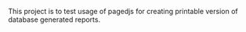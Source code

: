 This project is to test usage of pagedjs for creating printable version of database generated reports.
